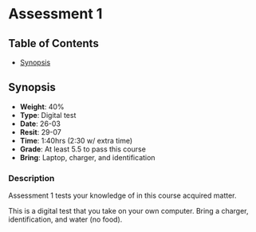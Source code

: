 # Assessment 1

## Table of Contents

*   [Synopsis](#synopsis)

## Synopsis

*   **Weight**: 40%
*   **Type**: Digital test
*   **Date**: 26-03
*   **Resit**: 29-07
*   **Time**: 1:40hrs (2:30 w/ extra time)
*   **Grade**: At least 5.5 to pass this course
*   **Bring**: Laptop, charger, and identification

### Description

Assessment 1 tests your knowledge of in this course acquired matter.

This is a digital test that you take on your own computer.
Bring a charger, identification, and water (no food).

<!-- TODO: Extend. -->
